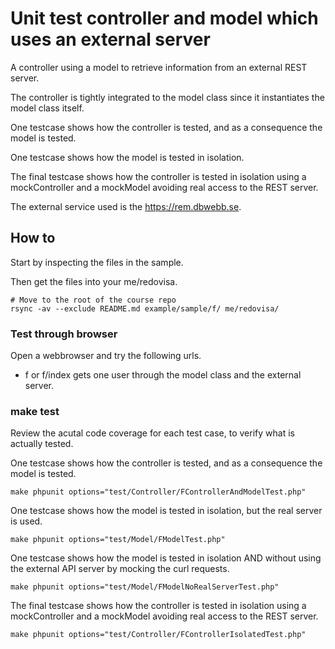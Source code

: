 Unit test controller and model which uses an external server
================================

A controller using a model to retrieve information from an external REST server.

The controller is tightly integrated to the model class since it instantiates the model class itself.

One testcase shows how the controller is tested, and as a consequence the model is tested.

One testcase shows how the model is tested in isolation.

The final testcase shows how the controller is tested in isolation using a mockController and a mockModel avoiding real access to the REST server.

The external service used is the https://rem.dbwebb.se.



How to
--------------------------------

Start by inspecting the files in the sample.

Then get the files into your me/redovisa.

```
# Move to the root of the course repo
rsync -av --exclude README.md example/sample/f/ me/redovisa/
```



### Test through browser

Open a webbrowser and try the following urls.

* f or f/index gets one user through the model class and the external server.



### make test

Review the acutal code coverage for each test case, to verify what is actually tested.

One testcase shows how the controller is tested, and as a consequence the model is tested.

```
make phpunit options="test/Controller/FControllerAndModelTest.php"
```

One testcase shows how the model is tested in isolation, but the real server is used.

```
make phpunit options="test/Model/FModelTest.php"
```

One testcase shows how the model is tested in isolation AND without using the external API server by mocking the curl requests.

```
make phpunit options="test/Model/FModelNoRealServerTest.php"
```

The final testcase shows how the controller is tested in isolation using a mockController and a mockModel avoiding real access to the REST server.

```
make phpunit options="test/Controller/FControllerIsolatedTest.php"
```
